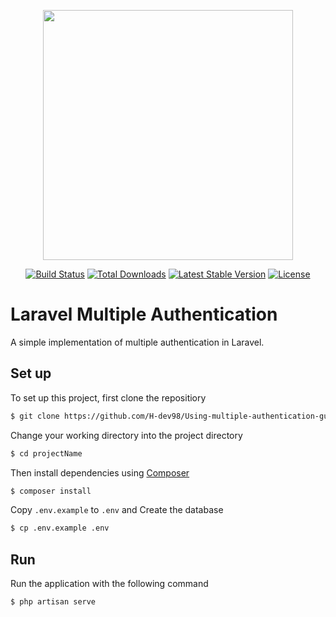 <p align="center"><a href="https://laravel.com" target="_blank"><img src="https://raw.githubusercontent.com/laravel/art/master/logo-lockup/5%20SVG/2%20CMYK/1%20Full%20Color/laravel-logolockup-cmyk-red.svg" width="400"></a></p>

<p align="center">
<a href="https://travis-ci.org/laravel/framework"><img src="https://travis-ci.org/laravel/framework.svg" alt="Build Status"></a>
<a href="https://packagist.org/packages/laravel/framework"><img src="https://img.shields.io/packagist/dt/laravel/framework" alt="Total Downloads"></a>
<a href="https://packagist.org/packages/laravel/framework"><img src="https://img.shields.io/packagist/v/laravel/framework" alt="Latest Stable Version"></a>
<a href="https://packagist.org/packages/laravel/framework"><img src="https://img.shields.io/packagist/l/laravel/framework" alt="License"></a>
</p>

# Laravel Multiple Authentication
A simple implementation of multiple authentication in Laravel.

## Set up
To set up this project, first clone the repositiory
```bash
$ git clone https://github.com/H-dev98/Using-multiple-authentication-guards-in-Laravel-.git
```

Change your working directory into the project directory
```bash
$ cd projectName
```

Then install dependencies using [Composer](https://getcomposer.org/doc/00-intro.md)
```bash
$ composer install
```

Copy `.env.example` to `.env` and Create the database
```bash
$ cp .env.example .env
```

## Run
Run the application with the following command
```bash
$ php artisan serve
```
